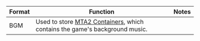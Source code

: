 
| Format | Function                                                                                                                                                      | Notes |
| ------ | ------------------------------------------------------------------------------------------------------------------------------------------------------------- | ----- |
| BGM    | Used to store [MTA2 Containers](https://www.mgsdevwiki.com/wiki/index.php/MTA2_\(Container\) "MTA2 (Container)"), which contains the game's background music. |       |
